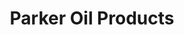 ---
title: "Parker Oil Products"
url: /parker-amat-kuhwely/parker-oil-products/
shop: Lebensmittel
---